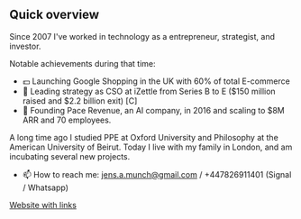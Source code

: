 ## Quick overview

Since 2007 I've worked in technology as a entrepreneur, strategist, and investor. 

Notable achievements during that time: 
- 💵 Launching Google Shopping in the UK with 60% of total E-commerce
- 🧠 Leading strategy as CSO at iZettle from Series B to E ($150 million raised and $2.2 billion exit) [C]
- 🔨 Founding Pace Revenue, an AI company, in 2016 and scaling to $8M ARR and 70 employees.

A long time ago I studied PPE at Oxford University and Philosophy at the American University of Beirut. Today I live with my family in London, and am  incubating several new projects.

- 📫 How to reach me: jens.a.munch@gmail.com / +447826911401 (Signal / Whatsapp)

[Website with links](https://www.jensmunch.com)

<!--
**jensamunch/jensamunch** is a ✨ _special_ ✨ repository because its `README.md` (this file) appears on your GitHub profile.

Here are some ideas to get you started:

- 🔭 I’m currently working on ...
- 🌱 I’m currently learning ...
- 👯 I’m looking to collaborate on ...
- 🤔 I’m looking for help with ...
- 💬 Ask me about ...
- 📫 How to reach me: ...
- 😄 Pronouns: ...
- ⚡ Fun fact: ...
-->
